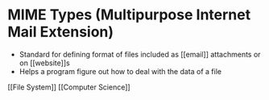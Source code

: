 # MIME Types (Multipurpose Internet Mail Extension)

- Standard for defining format of files included as [[email]] attachments or on [[website]]s
- Helps a program figure out how to deal with the data of a file

[[File System]] [[Computer Science]]

[//begin]: # "Autogenerated link references for markdown compatibility"
[file-system]: file-system "File System"
[computer-science]: computer-science "Computer Science"
[//end]: # "Autogenerated link references"